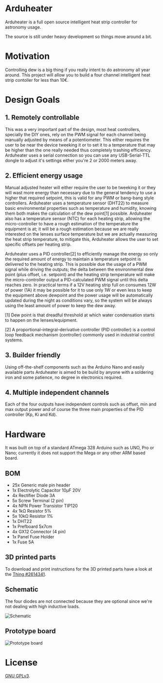# Arduheater
Arduheater is a full open source intelligent heat strip controller for astronomy usage.

The source is still under heavy development so things move around a bit.


# Motivation
Controlling dew is a big thing if you really intent to do astronomy all year around.
This project will allow you to build a four channel intelligent heat strip contoller for less than 10€.


# Design Goals

## 1. Remotely controllable
This was a very important part of the design, most heat controllers, specially the DIY ones, rely on the PWM signal for each channel being manually adjusted by means of a potentiometer. This either requires the user to be near the device tweeking it or to set it to a temperature that may be higher than the one really needed thus completely trashing efficiency. Arduheater uses a serial connection so you can use any USB-Serial-TTL dongle to adjust it's settings either you're 2 or 2000 meters away.

## 2. Efficient energy usage
Manual adjusted heater will either require the user to be tweeking it or they will wast more energy than necessary due to the general tendency to use a higher that required setpoint, this is valid for any PWM or bang-bang style controllers. Arduheater uses a temperature sensor (DHT22) to measure basic environmental properties such as temperature and humidity, knowing them both makes the calculation of the dew point[1] possible. Arduheater also has a temperature sensor (NTC) for each heating strip, allowing the micro-controller to have a rough estimation of the temperature the equipment is at; it will be a rough estimation because we are really interested on the lenses surface temperature but we are actually measuring the heat strip temperature, to mitigate this, Arduheater allows the user to set specific offsets per heating strip.

Arduheater uses a PID controller[2] to efficiently manage the energy so only the required amount of energy to maintain a temperature setpoint is delivered to the heating strip. This is possible due the usage of a PWM signal while driving the outputs; the delta between the environmental dew point (plus offset, i.e. setpoint) and the heating strip temperature will make the micro-controller output a PID-calculated PWM signal until this delta reaches zero. In practical terms if a 12V heating strip full on consumes 12W of power (1A) it may be possible for it to use only 1W or even less to keep the equipment above dewpoint and the power usage will be automatically updated during the night as conditions vary, so the system will be always using the least amount of power to keep the dew away.

[1] Dew point is that dreadful threshold at which water condensation starts to happen on the lenses/equipment.

[2] A proportional–integral–derivative controller (PID controller) is a control loop feedback mechanism (controller) commonly used in industrial control systems.

## 3. Builder friendly
Using off-the-shelf components such as the Arduino Nano and easily available parts Arduheater is aimed to be build by anyone with a soldering iron and some patience, no degree in electronics required.

## 4. Multiple independent channels
Each of the four outputs have independent controls such as offset, min and max output power and of course the three main properties of the PID controller (Kp, Ki and Kd).



# Hardware
It was built on top of a standard ATmega 328 Arduino such as UNO, Pro or Nano; currently it does not support the Mega or any other ARM based board.

## BOM

- 25x Generic male pin header
- 1x Electrolytic Capacitor 10µF 20V
- 4x Rectifier Diode 3A
- 5x Screw Terminal (2 pin)
- 4x NPN Power Transistor TIP120
- 4x 1kΩ Resistor 5%
- 5x 10kΩ Resistor 1%
- 1x DHT22
- 1x Prefboard 5x7cm
- 4x GX12 Connector (4 pin)
- 1x Panel Fuse Holder
- 1x Fuse 5A

## 3D printed parts
To download and print instructions for the 3D printed parts have a look at the [Thing #2614341][2614341].

[2614341]: https://www.thingiverse.com/thing:2614341


## Schematic
The four diodes are not connected because they are optional since we're not dealing with high inductive loads.

![Schematic](https://github.com/jbrazio/arduheater/blob/master/doc/schematic-power_schem.jpg)

## Prototype board

![Prototype board](https://github.com/jbrazio/arduheater/blob/master/doc/schematic-power_bb.jpg)


# License
[GNU GPLv3](./LICENSE).


